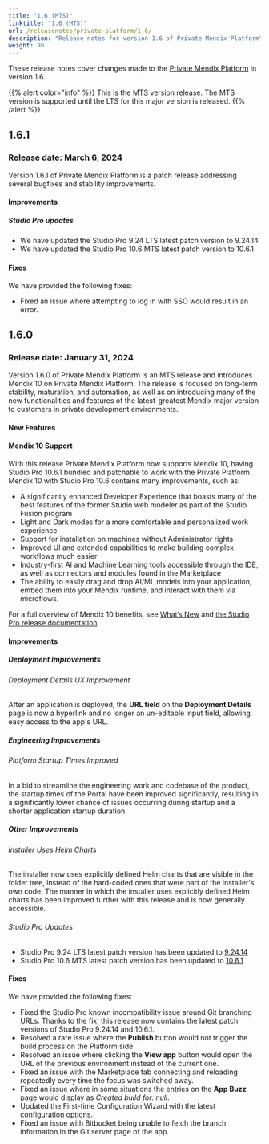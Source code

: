 ```yaml
---
title: "1.6 (MTS)"
linktitle: "1.6 (MTS)"
url: /releasenotes/private-platform/1-6/
description: "Release notes for version 1.6 of Private Mendix Platform"
weight: 90
---
```


These release notes cover changes made to the [Private Mendix Platform](/private-mendix-platform/) in version 1.6.

{{% alert color="info" %}}
This is the [MTS](/releasenotes/studio-pro/lts-mts/#mts) version release. The MTS version is supported until the LTS for this major version is released.
{{% /alert %}}

## 1.6.1

### Release date: March 6, 2024

Version 1.6.1 of Private Mendix Platform is a patch release addressing several bugfixes and stability improvements.

#### Improvements

##### Studio Pro updates

* We have updated the Studio Pro 9.24 LTS latest patch version to 9.24.14
* We have updated the Studio Pro 10.6 MTS latest patch version to 10.6.1

#### Fixes

We have provided the following fixes:

* Fixed an issue where attempting to log in with SSO would result in an error.

## 1.6.0

### Release date: January 31, 2024

Version 1.6.0 of Private Mendix Platform is an MTS release and introduces Mendix 10 on Private Mendix Platform. The release is focused on long-term stability, maturation, and automation, as well as on introducing many of the new functionalities and features of the latest-greatest Mendix major version to customers in private development environments.

#### New Features

#### Mendix 10 Support

With this release Private Mendix Platform now supports Mendix 10, having Studio Pro 10.6.1 bundled and patchable to work with the Private Platform. Mendix 10 with Studio Pro 10.6 contains many improvements, such as:

* A significantly enhanced Developer Experience that boasts many of the best features of the former Studio web modeler as part of the Studio Fusion program
* Light and Dark modes for a more comfortable and personalized work experience
* Support for installation on machines without Administrator rights
* Improved UI and extended capabilities to make building complex workflows much easier
* Industry-first AI and Machine Learning tools accessible through the IDE, as well as connectors and modules found in the Marketplace
* The ability to easily drag and drop AI/ML models into your application, embed them into your Mendix runtime, and interact with them via microflows.

For a full overview of Mendix 10 benefits, see [What’s New](https://www.mendix.com/whats-new/) and [the Studio Pro release documentation](/releasenotes/studio-pro/10.6/).

#### Improvements

##### Deployment Improvements

###### Deployment Details UX Improvement

After an application is deployed, the **URL field** on the **Deployment Details** page is now a hyperlink and no longer an un-editable input field, allowing easy access to the app's URL.

##### Engineering Improvements

###### Platform Startup Times Improved

In a bid to streamline the engineering work and codebase of the product, the startup times of the Portal have been improved significantly, resulting in a significantly lower chance of issues occurring during startup and a shorter application startup duration.

##### Other Improvements

###### ​​Installer Uses Helm Charts

​​The installer now uses explicitly defined Helm charts that are visible in the folder tree, instead of the hard-coded ones that were part of the installer's own code. ​​The manner in which the installer uses explicitly defined Helm charts has been improved further with this release and is now generally accessible.

###### Studio Pro Updates

* Studio Pro 9.24 LTS latest patch version has been updated to [9.24.14](/releasenotes/studio-pro/9.24/#92414)
* Studio Pro 10.6 MTS latest patch version has been updated to [10.6.1](/releasenotes/studio-pro/10.6/#1061)

#### Fixes

We have provided the following fixes:

* Fixed the Studio Pro known incompatibility issue around Git branching URLs. Thanks to the fix, this release now contains the latest patch versions of Studio Pro 9.24.14 and 10.6.1.
* Resolved a rare issue where the **Publish** button would not trigger the build process on the Platform side.
* Resolved an issue where clicking the **View app** button would open the URL of the previous environment instead of the current one.
* Fixed an issue with the Marketplace tab connecting and reloading repeatedly every time the focus was switched away.
* Fixed an issue where in some situations the entries on the **App Buzz** page would display as *Created build for: null*.
* Updated the First-time Configuration Wizard with the latest configuration options.
* Fixed an issue with Bitbucket being unable to fetch the branch information in the Git server page of the app.
